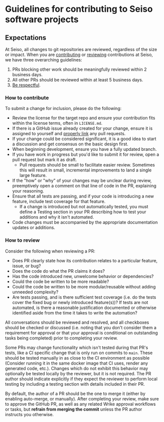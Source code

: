 # Guidelines for contributing to Seiso software projects

## Expectations

At Seiso, all changes to git repositories are reviewed, regardless of the size or impact.  When you are [contributing](#how-to-contribute) or
[reviewing](#how-to-review) contributions at Seiso, we have three overarching guidelines:

1. PRs blocking other work should be meaningfully reviewed within 2 business days.
1. All other PRs should be reviewed within at least 5 business days.
1. [Be respectful](https://testing.googleblog.com/2019/11/code-health-respectful-reviews-useful.html).

### How to contribute

To submit a change for inclusion, please do the following:

* Review the license for the target repo and ensure your contribution fits within the license terms, often in `LICENSE.md`.
* If there is a GitHub issue already created for your change, ensure it is assigned to yourself and [properly
  link](https://docs.github.com/en/issues/tracking-your-work-with-issues/linking-a-pull-request-to-an-issue) any pull requests.
* If your change could be considered significant, it is a good idea to start a discussion and get consensus on the basic design first.
* When beginning development, ensure you have a fully updated branch.
* If you have work in progress but you'd like to submit it for review, open a pull request but mark it as draft.
  * Pull requests should be small to facilitate easier review. Sometimes this will result in small, incremental improvements to land a single large
    feature.
* If the "how" or "why" of your changes may be unclear during review, preemptively open a comment on that line of code in the PR, explaining your
  reasoning.
* Ensure that all tests are passing, and if your code is introducing a new feature, include test coverage for that feature.
  * If a change is introduced but not automatically tested, you must define a Testing section in your PR describing how to test your additions and why
    it isn't automated.
* Code changes must be accompanied by the appropriate documentation updates or additions.

### How to review

Consider the following when reviewing a PR:

* Does PR clearly state how its contribution relates to a particular feature, issue, or bug?
* Does the code do what the PR claims it does?
* Has the code introduced new, unwelcome behavior or dependencies?
* Could the code be written to be more readable?
* Could the code be written to be more modular/reusable without adding unneeded complexity?
* Are tests passing, and is there sufficient test coverage (i.e. do the tests cover the fixed bug or newly introduced feature(s))? If tests are not
  automated, is there a reasonable justification documented or otherwise identified aside from the time it takes to write the automation?

All conversations should be reviewed and resolved, and all checkboxes should be checked or discussed (i.e. noting that you don't consider them a
requirement for approval or that your approval is conditional on outstanding tasks being completed) prior to completing your review.

Some PRs may change functionality which isn't tested during that PR's tests, like a CI specific change that is only run on commits to `main`. These
should be tested manually in as close to the CI environment as possible (Consider running it in the same docker image that CI uses, render any
generated code, etc.). Changes which do not exhibit this behavior may optionally be tested locally by the reviewer, but it is not required. The PR
author should indicate explicitly if they expect the reviewer to perform local testing by including a testing section with details included in their
PR.

By default, the author of a PR should be the one to merge it (either by enabling auto-merge, or manually). After completing your review, make sure to
approve the GitHub PR, as well as any related Wrike approval workflows or tasks, but **refrain from merging the commit** unless the PR author
instructs you otherwise.
